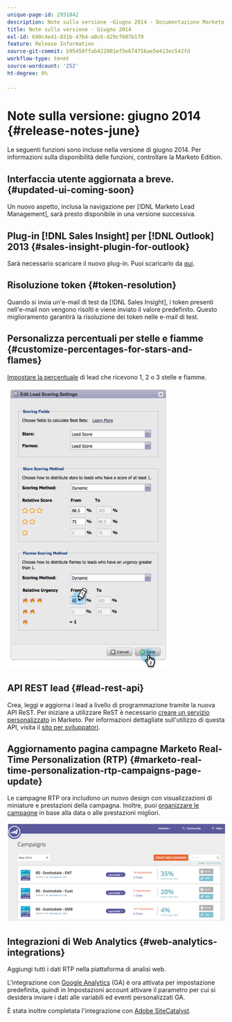 ```yaml
---
unique-page-id: 2951042
description: Note sulla versione -Giugno 2014 - Documentazione Marketo - Documentazione del prodotto
title: Note sulla versione - Giugno 2014
exl-id: 690c4e41-831b-47b4-a0c6-d29cf607b179
feature: Release Information
source-git-commit: b95458ffab422901ef5e674756ae5e413ec542fd
workflow-type: tm+mt
source-wordcount: '252'
ht-degree: 0%

---
```


# Note sulla versione: giugno 2014 {#release-notes-june}

Le seguenti funzioni sono incluse nella versione di giugno 2014. Per informazioni sulla disponibilità delle funzioni, controllare la Marketo Edition.

## Interfaccia utente aggiornata a breve. {#updated-ui-coming-soon}

Un nuovo aspetto, inclusa la navigazione per [!DNL Marketo Lead Management], sarà presto disponibile in una versione successiva.

## Plug-in [!DNL Sales Insight] per [!DNL Outlook] 2013 {#sales-insight-plugin-for-outlook}

Sarà necessario scaricare il nuovo plug-in. Puoi scaricarlo da [qui](/help/marketo/product-docs/marketo-sales-insight/msi-outlook-plugin/install-the-marketo-email-add-in-for-outlook-with-a-registration-code.md).

## Risoluzione token {#token-resolution}

Quando si invia un&#39;e-mail di test da [!DNL Sales Insight], i token presenti nell&#39;e-mail non vengono risolti e viene inviato il valore predefinito. Questo miglioramento garantirà la risoluzione dei token nelle e-mail di test.

## Personalizza percentuali per stelle e fiamme {#customize-percentages-for-stars-and-flames}

[Impostare la percentuale](/help/marketo/product-docs/marketo-sales-insight/msi-for-salesforce/features/stars-and-flames/customize-stars-and-flames.md) di lead che ricevono 1, 2 o 3 stelle e fiamme.

![](assets/image2014-9-22-13-3a50-3a31.png)

## API REST lead {#lead-rest-api}

Crea, leggi e aggiorna i lead a livello di programmazione tramite la nuova API ReST. Per iniziare a utilizzare ReST è necessario [creare un servizio personalizzato](/help/marketo/product-docs/administration/additional-integrations/create-a-custom-service-for-use-with-rest-api.md) in Marketo. Per informazioni dettagliate sull&#39;utilizzo di questa API, visita il [sito per sviluppatori](https://experienceleague.adobe.com/it/docs/marketo-developer/marketo/rest/rest-api).

## Aggiornamento pagina campagne Marketo Real-Time Personalization (RTP) {#marketo-real-time-personalization-rtp-campaigns-page-update}

Le campagne RTP ora includono un nuovo design con visualizzazioni di miniature e prestazioni della campagna. Inoltre, puoi [organizzare le campagne](/help/marketo/product-docs/web-personalization/working-with-web-campaigns/sort-web-campaigns-by-latest-or-top-performing.md) in base alla data o alle prestazioni migliori.

![](assets/image2014-9-22-13-3a50-3a57.png)

## Integrazioni di Web Analytics {#web-analytics-integrations}

Aggiungi tutti i dati RTP nella piattaforma di analisi web.

L&#39;integrazione con [Google Analytics](/help/marketo/product-docs/web-personalization/reporting-for-web-personalization/web-analytics-integrations/integrate-rtp-with-google-analytics.md) (GA) è ora attivata per impostazione predefinita, quindi in Impostazioni account attivare il parametro per cui si desidera inviare i dati alle variabili ed eventi personalizzati GA.

È stata inoltre completata l&#39;integrazione con [Adobe SiteCatalyst](/help/marketo/product-docs/web-personalization/reporting-for-web-personalization/web-analytics-integrations/integrate-with-adobe-analytics.md).
